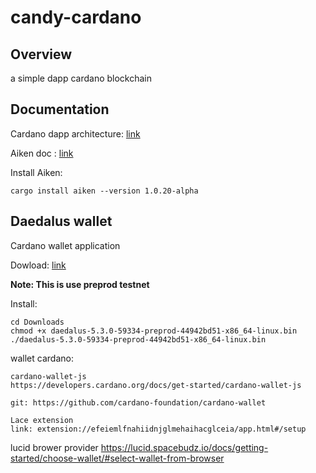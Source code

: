 # candy-cardano



## Overview

a simple dapp cardano blockchain

## Documentation

Cardano dapp architecture: [link]( https://cardano-e2e-example.readthedocs.io/en/latest/preliminaries/dapp_architecture.html)

Aiken doc : [link](https://aiken-lang.org/installation-instructions)

Install Aiken:

    cargo install aiken --version 1.0.20-alpha

## Daedalus wallet

Cardano wallet application

Dowload: [link](https://docs.cardano.org/cardano-testnet/daedalus-testnet/) 

**Note: This is use preprod testnet**

Install:

    cd Downloads
    chmod +x daedalus-5.3.0-59334-preprod-44942bd51-x86_64-linux.bin
    ./daedalus-5.3.0-59334-preprod-44942bd51-x86_64-linux.bin


wallet cardano:

    cardano-wallet-js
    https://developers.cardano.org/docs/get-started/cardano-wallet-js
    
    git: https://github.com/cardano-foundation/cardano-wallet

    Lace extension
    link: extension://efeiemlfnahiidnjglmehaihacglceia/app.html#/setup

lucid brower provider 
    https://lucid.spacebudz.io/docs/getting-started/choose-wallet/#select-wallet-from-browser